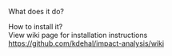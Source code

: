 What does it do?  

How to install it?  
View wiki page for installation instructions  
https://github.com/kdehal/impact-analysis/wiki
